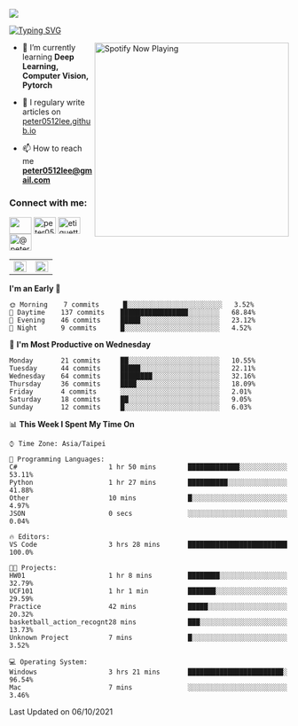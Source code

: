 ![](https://komarev.com/ghpvc/?username=peter0512lee&color=ff69b4)

[![Typing SVG](https://readme-typing-svg.herokuapp.com?color=F742BA&size=22&lines=Hi!+I'm+JYL)](https://git.io/typing-svg)

[<img src="https://spotify-now-playing.peter0512lee.vercel.app/api/spotify-playing" alt="Spotify Now Playing" width="350" align="right" />](https://open.spotify.com/user/21iyoswqgnkoe7peuesmqnhgy)

- 🌱 I’m currently learning **Deep Learning, Computer Vision, Pytorch**

- 📝 I regulary write articles on [peter0512lee.github.io](https://peter0512lee.github.io/)

- 📫 How to reach me **peter0512lee@gmail.com**

<h3 align="left">Connect with me:</h3>
<p align="left">
<a href="https://linkedin.com/in/jie-ying-li-b43a1416b" target="blank"><img align="center" src="https://raw.githubusercontent.com/rahuldkjain/github-profile-readme-generator/master/src/images/icons/Social/linked-in-alt.svg" height="30" width="40" /></a>
<a href="https://fb.com/peter0512lee" target="blank"><img align="center" src="https://raw.githubusercontent.com/rahuldkjain/github-profile-readme-generator/master/src/images/icons/Social/facebook.svg" alt="peter0512lee" height="30" width="40" /></a>
<a href="https://instagram.com/etiquette_ying" target="blank"><img align="center" src="https://raw.githubusercontent.com/rahuldkjain/github-profile-readme-generator/master/src/images/icons/Social/instagram.svg" alt="etiquette_ying" height="30" width="40" /></a>
<a href="https://medium.com/@peter0512lee" target="blank"><img align="center" src="https://raw.githubusercontent.com/rahuldkjain/github-profile-readme-generator/master/src/images/icons/Social/medium.svg" alt="@peter0512lee" height="30" width="40" /></a>
</p>

<table><tr><td valign="top" width="50%">

<img src="https://github-readme-stats.vercel.app/api?username=peter0512lee&hide_border=true&show_icons=true&locale=en" align="left" style="width: 100%" />

</td><td valign="top" width="50%">

<img src="https://github-readme-stats.vercel.app/api/top-langs?username=peter0512lee&hide_border=true&show_icons=true&locale=en&layout=compact" align="left" style="width: 100%" />

</td></tr></table>  

<!--START_SECTION:waka-->
**I'm an Early 🐤** 

```text
🌞 Morning    7 commits      █░░░░░░░░░░░░░░░░░░░░░░░░   3.52% 
🌆 Daytime    137 commits    █████████████████░░░░░░░░   68.84% 
🌃 Evening    46 commits     █████░░░░░░░░░░░░░░░░░░░░   23.12% 
🌙 Night      9 commits      █░░░░░░░░░░░░░░░░░░░░░░░░   4.52%

```
📅 **I'm Most Productive on Wednesday** 

```text
Monday       21 commits     ██░░░░░░░░░░░░░░░░░░░░░░░   10.55% 
Tuesday      44 commits     █████░░░░░░░░░░░░░░░░░░░░   22.11% 
Wednesday    64 commits     ████████░░░░░░░░░░░░░░░░░   32.16% 
Thursday     36 commits     ████░░░░░░░░░░░░░░░░░░░░░   18.09% 
Friday       4 commits      ░░░░░░░░░░░░░░░░░░░░░░░░░   2.01% 
Saturday     18 commits     ██░░░░░░░░░░░░░░░░░░░░░░░   9.05% 
Sunday       12 commits     █░░░░░░░░░░░░░░░░░░░░░░░░   6.03%

```


📊 **This Week I Spent My Time On** 

```text
⌚︎ Time Zone: Asia/Taipei

💬 Programming Languages: 
C#                       1 hr 50 mins        █████████████░░░░░░░░░░░░   53.11% 
Python                   1 hr 27 mins        ██████████░░░░░░░░░░░░░░░   41.88% 
Other                    10 mins             █░░░░░░░░░░░░░░░░░░░░░░░░   4.97% 
JSON                     0 secs              ░░░░░░░░░░░░░░░░░░░░░░░░░   0.04%

🔥 Editors: 
VS Code                  3 hrs 28 mins       █████████████████████████   100.0%

🐱‍💻 Projects: 
HW01                     1 hr 8 mins         ████████░░░░░░░░░░░░░░░░░   32.79% 
UCF101                   1 hr 1 min          ███████░░░░░░░░░░░░░░░░░░   29.59% 
Practice                 42 mins             █████░░░░░░░░░░░░░░░░░░░░   20.32% 
basketball_action_recognt28 mins             ███░░░░░░░░░░░░░░░░░░░░░░   13.73% 
Unknown Project          7 mins              █░░░░░░░░░░░░░░░░░░░░░░░░   3.52%

💻 Operating System: 
Windows                  3 hrs 21 mins       ████████████████████████░   96.54% 
Mac                      7 mins              ░░░░░░░░░░░░░░░░░░░░░░░░░   3.46%

```


 Last Updated on 06/10/2021
<!--END_SECTION:waka-->


<!--
**peter0512lee/peter0512lee** is a ✨ _special_ ✨ repository because its `README.md` (this file) appears on your GitHub profile.

